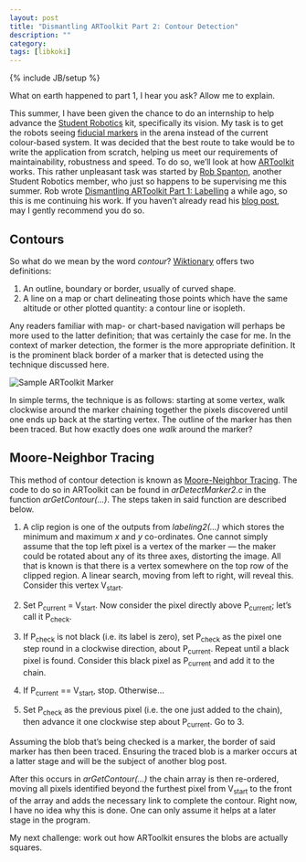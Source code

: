 ```yaml
---
layout: post
title: "Dismantling ARToolkit Part 2: Contour Detection"
description: ""
category: 
tags: [libkoki]
---
```

{% include JB/setup %}

What on earth happened to part 1, I hear you ask? Allow me to explain.

This summer, I have been given the chance to do an internship to help advance the [Student Robotics](https://www.studentrobotics.org/) kit, specifically its vision.
My task is to get the robots seeing [fiducial markers](http://en.wikipedia.org/wiki/Fiduciary_marker) in the arena instead of the current colour-based system.
It was decided that the best route to take would be to write the application from scratch, helping us meet our requirements of maintainability, robustness and speed.
To do so, we’ll look at how [ARToolkit](http://www.hitl.washington.edu/artoolkit/) works.
This rather unpleasant task was started by [Rob Spanton](https://xgoat.com/), another Student Robotics member, who just so happens to be supervising me this summer.
Rob wrote [Dismantling ARToolkit Part 1: Labelling](https://xgoat.com/wp/2011/05/08/dismantling-artoolkit-part-1-labelling/) a while ago, so this is me continuing his work.
If you haven’t already read his [blog post](https://xgoat.com/wp/2011/05/08/dismantling-artoolkit-part-1-labelling/), may I gently recommend you do so.

Contours
--------

So what do we mean by the word *contour*? [Wiktionary](http://en.wiktionary.org/wiki/contour) offers two definitions:

 1. An outline, boundary or border, usually of curved shape.
 2. A line on a map or chart delineating those points which have the same altitude or other plotted quantity: a contour line or isopleth.

Any readers familiar with map- or chart-based navigation will perhaps be more used to the latter definition; that was certainly the case for me. In the context of marker detection, the former is the more appropriate definition. It is the prominent black border of a marker that is detected using the technique discussed here.

![Sample ARToolkit Marker](http://media.tumblr.com/tumblr_lxrjxl8fUo1r5fb5j.png "A sample ARToolkit Marker")

In simple terms, the technique is as follows: starting at some vertex, walk clockwise around the marker chaining together the pixels discovered until one ends up back at the starting vertex. The outline of the marker has then been traced. But how exactly does one *walk* around the marker?


Moore-Neighbor Tracing
----------------------

This method of contour detection is known as [Moore-Neighbor Tracing](http://en.wikipedia.org/wiki/Moore_neighborhood). The code to do so in ARToolkit can be found in *arDetectMarker2.c* in the function *arGetContour(…)*. The steps taken in said function are described below.

1. A clip region is one of the outputs from *labeling2(…)* which stores the minimum and maximum *x* and *y* co-ordinates. One cannot simply assume that the top left pixel is a vertex of the marker — the maker could be rotated about any of its three axes, distorting the image. All that is known is that there is a vertex somewhere on the top row of the clipped region. A linear search, moving from left to right, will reveal this. Consider this vertex V<sub>start</sub>.

2. Set P<sub>current</sub> = V<sub>start</sub>. Now consider the pixel directly above P<sub>current</sub>; let’s call it P<sub>check</sub>.

3. If P<sub>check</sub> is not black (i.e. its label is zero), set P<sub>check</sub> as the pixel one step round in a clockwise direction, about P<sub>current</sub>. Repeat until a black pixel is found. Consider this black pixel as P<sub>current</sub> and add it to the chain.

4. If P<sub>current</sub> == V<sub>start</sub>, stop. Otherwise…

5. Set P<sub>check</sub> as the previous pixel (i.e. the one just added to the chain), then advance it one clockwise step about P<sub>current</sub>. Go to 3.

Assuming the blob that’s being checked is a marker, the border of said marker has then been traced. Ensuring the traced blob is a marker occurs at a latter stage and will be the subject of another blog post.

After this occurs in *arGetContour(…)* the chain array is then re-ordered, moving all pixels identified beyond the furthest pixel from V<sub>start</sub> to the front of the array and adds the necessary link to complete the contour. Right now, I have no idea why this is done. One can only assume it helps at a later stage in the program.

My next challenge: work out how ARToolkit ensures the blobs are actually squares.
